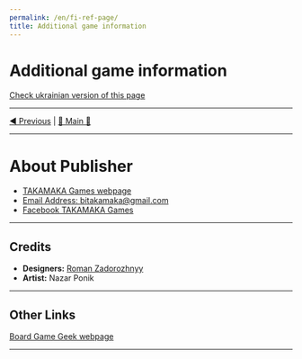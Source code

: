 ```yaml
---
permalink: /en/fi-ref-page/
title: Additional game information
---
```


# Additional game information

[Check ukrainian version of this page](../ua/ReferencesPage.md)

***

[◄ Previous](WeatherCards.md) | [🚪 Main 🚪](IndexPage.md)

***

# About Publisher

* [TAKAMAKA Games webpage](http://www.takamaka.com.ua/)
* [Email Address: bitakamaka@gmail.com](mailto:bitakamaka@gmail.com)
* [Facebook TAKAMAKA Games](https://www.facebook.com/TAKAMAKAgames)

***

## Credits

* **Designers:** [Roman Zadorozhnyy](https://boardgamegeek.com/user/PressStartUA)
* **Artist:** Nazar Ponik

***

## Other Links

[Board Game Geek webpage](https://boardgamegeek.com/boardgame/250823/foggy-island)

***